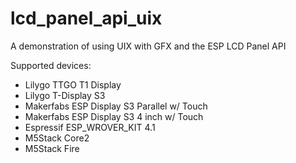 # lcd_panel_api_uix

A demonstration of using UIX with GFX and the ESP LCD Panel API

Supported devices:
- Lilygo TTGO T1 Display
- Lilygo T-Display S3
- Makerfabs ESP Display S3 Parallel w/ Touch
- Makerfabs ESP Display S3 4 inch w/ Touch
- Espressif ESP_WROVER_KIT 4.1
- M5Stack Core2
- M5Stack Fire